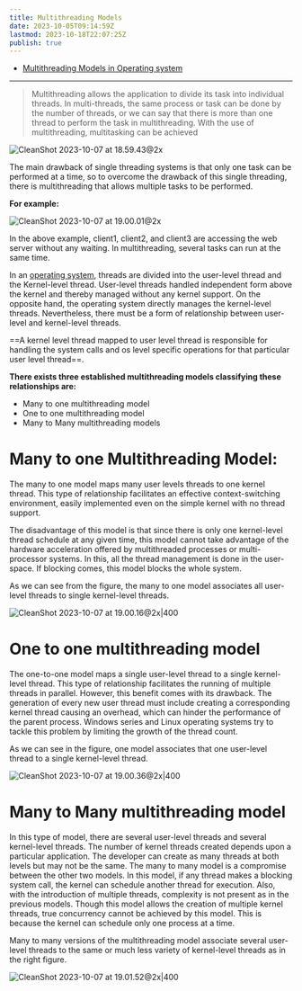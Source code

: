 ```yaml
---
title: Multithreading Models
date: 2023-10-05T09:14:59Z
lastmod: 2023-10-18T22:07:25Z
publish: true
---
```


* [Multithreading Models in Operating system](https://www.javatpoint.com/multithreading-models-in-operating-system)

---

> Multithreading allows the application to divide its task into individual threads. In multi-threads, the same process or task can be done by the number of threads, or we can say that there is more than one thread to perform the task in multithreading. With the use of multithreading, multitasking can be achieved

​![CleanShot 2023-10-07 at 18.59.43@2x](../_old-attachments/Multithreading%20Models.png)​

The main drawback of single threading systems is that only one task can be performed at a time, so to overcome the drawback of this single threading, there is multithreading that allows multiple tasks to be performed.

**For example:**

​![CleanShot 2023-10-07 at 19.00.01@2x](../_old-attachments/Multithreading%20Models-1.png)​

In the above example, client1, client2, and client3 are accessing the web server without any waiting. In multithreading, several tasks can run at the same time.

In an [operating system](https://www.javatpoint.com/os-tutorial), threads are divided into the user-level thread and the Kernel-level thread. User-level threads handled independent form above the kernel and thereby managed without any kernel support. On the opposite hand, the operating system directly manages the kernel-level threads. Nevertheless, there must be a form of relationship between user-level and kernel-level threads.

==A kernel level thread mapped to user level thread is responsible for handling the system calls and os level specific operations for that particular user level thread==.

**There exists three established multithreading models classifying these relationships are:**

* Many to one multithreading model
* One to one multithreading model
* Many to Many multithreading models

# Many to one Multithreading Model:

The many to one model maps many user levels threads to one kernel thread. This type of relationship facilitates an effective context-switching environment, easily implemented even on the simple kernel with no thread support.

The disadvantage of this model is that since there is only one kernel-level thread schedule at any given time, this model cannot take advantage of the hardware acceleration offered by multithreaded processes or multi-processor systems. In this, all the thread management is done in the user-space. If blocking comes, this model blocks the whole system.

As we can see from the figure, the many to one model associates all user-level threads to single kernel-level threads.

​![CleanShot 2023-10-07 at 19.00.16@2x|400](../_old-attachments/Multithreading%20Models-2.png)​

# One to one multithreading model

The one-to-one model maps a single user-level thread to a single kernel-level thread. This type of relationship facilitates the running of multiple threads in parallel. However, this benefit comes with its drawback. The generation of every new user thread must include creating a corresponding kernel thread causing an overhead, which can hinder the performance of the parent process. Windows series and Linux operating systems try to tackle this problem by limiting the growth of the thread count.

As we can see in the figure, one model associates that one user-level thread to a single kernel-level thread.

![CleanShot 2023-10-07 at 19.00.36@2x|400](../_old-attachments/Multithreading%20Models-3.png)

# Many to Many multithreading model

In this type of model, there are several user-level threads and several kernel-level threads. The number of kernel threads created depends upon a particular application. The developer can create as many threads at both levels but may not be the same. The many to many model is a compromise between the other two models. In this model, if any thread makes a blocking system call, the kernel can schedule another thread for execution. Also, with the introduction of multiple threads, complexity is not present as in the previous models. Though this model allows the creation of multiple kernel threads, true concurrency cannot be achieved by this model. This is because the kernel can schedule only one process at a time.

Many to many versions of the multithreading model associate several user-level threads to the same or much less variety of kernel-level threads as in the right figure.

​![CleanShot 2023-10-07 at 19.01.52@2x|400](../_old-attachments/Multithreading%20Models-4.png)​

